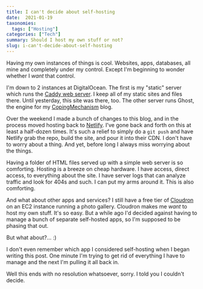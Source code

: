 ```yaml
---
title: I can't decide about self-hosting
date:  2021-01-19
taxonomies:
  tags: ["Hosting"]
categories: ["Tech"]
summary: Should I host my own stuff or not?
slug: i-can't-decide-about-self-hosting
---
```


Having my own instances of things is cool. Websites, apps, databases, all mine and completely under my control. Except I'm beginning to wonder whether I _want_ that control.

I'm down to 2 instances at DigitalOcean. The first is my "static" server which runs the [Caddy web server](https://caddyserver.com). I keep all of my static sites and files there. Until yesterday, this site was there, too. The other server runs Ghost, the engine for my [CopingMechanism](https://copingmechanism.com) blog. 

Over the weekend I made a bunch of changes to this blog, and in the process moved hosting back to [Netlify](https://netlify.com). I've gone back and forth on this at least a half-dozen times. It's such a relief to simply do a `git push` and have Netlify grab the repo, build the site, and pour it into their CDN. I don't have to worry about a thing. And yet, before long I always miss worrying about the things.

Having a folder of HTML files served up with a simple web server is so comforting. Hosting is a breeze on cheap hardware. I have access, direct access, to everything about the site. I have server logs that can analyze traffic and look for 404s and such. I can put my arms around it. This is also comforting.

And what about other apps and services? I still have a free tier of [Cloudron](https://www.cloudron.io) on an EC2 instance running a photo gallery. Cloudron makes me _want_ to host my own stuff. It's so easy. But a while ago I'd decided against having to manage a bunch of separate self-hosted apps, so I'm supposed to be phasing that out.

But what about?... :)

I don't even remember which app I considered self-hosting when I began writing this post. One minute I'm trying to get rid of everything I have to manage and the next I'm pulling it all back in.

Well this ends with no resolution whatsoever, sorry. I told you I couldn't decide.


